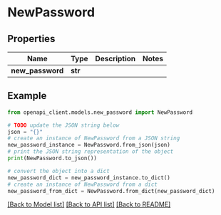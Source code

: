 # NewPassword


## Properties

Name | Type | Description | Notes
------------ | ------------- | ------------- | -------------
**new_password** | **str** |  | 

## Example

```python
from openapi_client.models.new_password import NewPassword

# TODO update the JSON string below
json = "{}"
# create an instance of NewPassword from a JSON string
new_password_instance = NewPassword.from_json(json)
# print the JSON string representation of the object
print(NewPassword.to_json())

# convert the object into a dict
new_password_dict = new_password_instance.to_dict()
# create an instance of NewPassword from a dict
new_password_from_dict = NewPassword.from_dict(new_password_dict)
```
[[Back to Model list]](../README.md#documentation-for-models) [[Back to API list]](../README.md#documentation-for-api-endpoints) [[Back to README]](../README.md)


